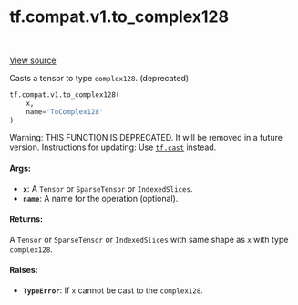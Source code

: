 <div itemscope itemtype="http://developers.google.com/ReferenceObject">
<meta itemprop="name" content="tf.compat.v1.to_complex128" />
<meta itemprop="path" content="Stable" />
</div>

# tf.compat.v1.to_complex128

<!-- Insert buttons and diff -->

<table class="tfo-notebook-buttons tfo-api" align="left">
</table>

<a target="_blank" href="/code/stable/tensorflow/python/ops/math_ops.py">View source</a>



Casts a tensor to type `complex128`. (deprecated)

``` python
tf.compat.v1.to_complex128(
    x,
    name='ToComplex128'
)
```



<!-- Placeholder for "Used in" -->

Warning: THIS FUNCTION IS DEPRECATED. It will be removed in a future version.
Instructions for updating:
Use <a href="../../../tf/cast.md"><code>tf.cast</code></a> instead.

#### Args:


* <b>`x`</b>: A `Tensor` or `SparseTensor` or `IndexedSlices`.
* <b>`name`</b>: A name for the operation (optional).


#### Returns:

A `Tensor` or `SparseTensor` or `IndexedSlices` with same shape as `x` with
type `complex128`.



#### Raises:


* <b>`TypeError`</b>: If `x` cannot be cast to the `complex128`.

